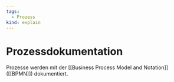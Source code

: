 ```yaml
---
tags:
  - Prozess
kind: explain
---
```

# Prozessdokumentation

Prozesse werden mit der [[Business Process Model and Notation]] ([[BPMN]]) dokumentiert.